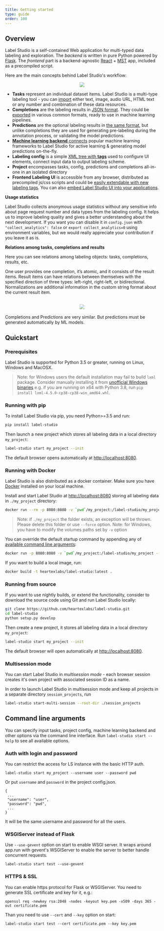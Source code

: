 ```yaml
---
title: Getting started
type: guide
order: 100
---
```


## Overview

Label Studio is a self-contained Web application for multi-typed data labeling and exploration. The _backend_ is written in pure Python powered by [Flask](https://github.com/pallets/flask). The _frontend_ part is a backend-agnostic [React](https://reactjs.org/) + [MST](https://github.com/mobxjs/mobx-state-tree) app, included as a precompiled script.

Here are the main concepts behind Label Studio's workflow:

<div style="margin:auto; text-align:center; width:100%"><img src="/images/label-studio-ov.jpg" style="opacity: 0.7"/></div>

- **Tasks** represent an individual dataset items. Label Studio is a multi-type labeling tool - you can [import](tasks.html) either text, image, audio URL, HTML text or any number and combination of these data resources.
- **Completions** are the labeling results in [JSON format](export.html#Completion-fields). They could be [exported](export.html) in various common formats, ready to use in machine learning pipelines.
- **Predictions** are the optional labeling results in [the same format](export.html#Completion-fields), but unlike completions they are used for generating pre-labeling during the annotation process, or validating the model predictions.
- [**Machine learning backend** connects](ml.html) popular machine learning frameworks to Label Studio for active learning & generating model predictions on-the-fly.
- **Labeling config** is a simple [XML tree with **tags**](setup.html#Labeling-config) used to configure UI elements, connect input data to output labeling scheme.
- **Project** encompasses tasks, config, predictions and completions all-in-one in an isolated directory
- **Frontend Labeling UI** is accessible from any browser, distributed as precompiled js/css scripts and could be [easily extendable with new labeling tags](frontend.html). You can also [embed Label Studio UI into your applications](frontend.html#Quickstart).


**Usage statistics**

Label Studio collects anonymous usage statistics without any sensitive info about page request number and data types from the labeling config. It helps us to improve labeling quality and gives a better understanding about the next development. If you want you can disable it in `config.json` with `"collect_analytics": false` or `export collect_analytics=0` using environment variables, but we would really appreciate your contribution if you leave it as is.  

**Relations among tasks, completions and results** 

Here you can see relations among labeling objects: tasks, completions, results, etc.

One user provides one completion, it’s atomic, and it consists of the result items. Result items can have relations between themselves with the specified direction of three types: left-right, right-left, or bidirectional. Normalizations are additional information in the custom string format about the current result item.
 
<br>
<center><img src="/images/labeling-scheme.png" style="max-width: 600px; opacity: 0.6"></center>
<br>
Completions and Predictions are very similar. But predictions must be generated automatically by ML models.   


## Quickstart

### Prerequisites

Label Studio is supported for Python 3.5 or greater, running on Linux, Windows and MacOSX.

> Note: for Windows users the default installation may fail to build `lxml` package. Consider manually installing it from [unofficial Windows binaries](https://www.lfd.uci.edu/~gohlke/pythonlibs/#lxml) e.g. if you are running on x64 with Python 3.8, run `pip install lxml‑4.5.0‑cp38‑cp38‑win_amd64.whl`.


### Running with pip

To install Label Studio via pip, you need Python>=3.5 and run:
```bash
pip install label-studio
```

Then launch a new project which stores all labeling data in a local directory `my_project`:

```bash
label-studio start my_project --init
```
The default browser opens automatically at [http://localhost:8080](http://localhost:8080).


### Running with Docker

Label Studio is also distributed as a docker container. Make sure you have [Docker](https://www.docker.com/) installed on your local machine.

Install and start Label Studio at [http://localhost:8080](http://localhost:8080) storing all labeling data in `./my_project` directory:
```bash
docker run --rm -p 8080:8080 -v `pwd`/my_project:/label-studio/my_project --name label-studio heartexlabs/label-studio:latest
```

> Note: if `./my_project` the folder exists, an exception will be thrown. Please delete this folder or use `--force` option.
> Note: for Windows, you have to modify the volumes paths set by `-v` option

You can override the default startup command by appending any of [available command line arguments]():

```bash
docker run -p 8080:8080 -v `pwd`/my_project:/label-studio/my_project --name label-studio heartexlabs/label-studio:latest label-studio start my_project --init --force --template image_mixedlabel
```

If you want to build a local image, run:
```bash
docker build -t heartexlabs/label-studio:latest .
```

### Running from source

If you want to use nightly builds, or extend the functionality, consider to download the source code using Git and run Label Studio locally:

```bash
git clone https://github.com/heartexlabs/label-studio.git
cd label-studio
python setup.py develop
```

Then create a new project, it stores all labeling data in a local directory `my_project`:

```bash
label-studio start my_project --init
```
The default browser will open automatically at [http://localhost:8080](http://localhost:8080).


### Multisession mode

You can start Label Studio in _multisession mode_ - each browser session creates it's own project with associated session ID as a name.

In order to launch Label Studio in multisession mode and keep all projects in a separate directory `session_projects`, run

```bash
label-studio start-multi-session --root-dir ./session_projects
```


## Command line arguments

You can specify input tasks, project config, machine learning backend and other options via the command line interface. Run `label-studio start --help` to see all available options.


### Auth with login and password
You can restrict the access for LS instance with the basic HTTP auth.

```
label-studio start my_project --username user --password pwd 
```

Or put `username` and `password` in the project config.json.
 
```
{ 
 ...
 "username": "user", 
 "password": "pwd",
 ...
}
```

It will be the same username and password for all the users.


### WSGIServer instead of Flask

Use `--use-gevent` option on start to enable WSGI server. It wraps around app.run with gevent's WSGIServer to enable the server to better handle concurrent requests.

```
label-studio start test --use-gevent
```

### HTTPS & SSL

You can enable https protocol for Flask or WSGIServer. You need to generate SSL certificate and key for it, e.g.: 

```
openssl req -newkey rsa:2048 -nodes -keyout key.pem -x509 -days 365 -out certificate.pem
```

Than you need to use `--cert` and `--key` option on start:

```
label-studio start test --cert certificate.pem --key key.pem
```